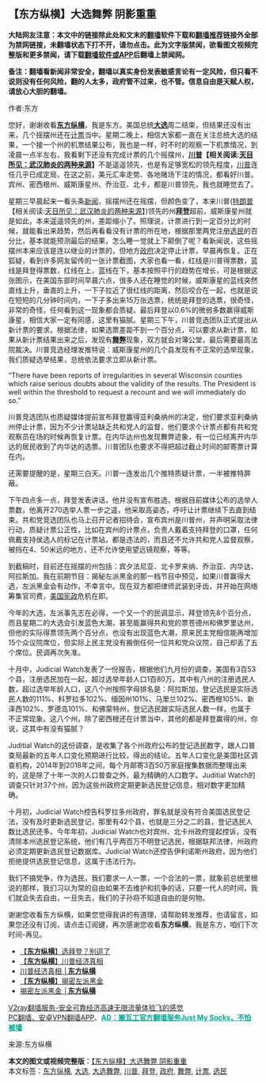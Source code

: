  <h2>【东方纵横】大选舞弊 阴影重重</h2> <p class="notice"><b>大陆网友注意：本文中的链接除此处和文末的<a href="https://github.com/bannedbook/fanqiang" >翻墙</a>软件下载和<a href="https://github.com/killgcd/justmysocks/blob/master/README.md">翻墙推荐</a>链接外全部为禁网链接，未翻墙状态下打不开，请勿点击。此为文字版禁闻，欲看图文视频完整版和更多禁闻，请下载<a href="https://github.com/bannedbook/fanqiang">翻墙软件或APP</a>后翻墙上禁闻网。</p><p>备注：翻墙看新闻非常安全，翻墙以真实身份发表敏感言论有一定风险，但只看不说则没有任何风险，翻的人太多，政府管不过来，也不管。信息自由是天赋人权，请放心大胆的翻墙。</b></p>  <div class="entry"> <p>作者:东方</p> <p> 您好，谢谢收看<strong><a href="https://www.bannedbook.org/bnews/tag/%e4%b8%9c%e6%96%b9%e7%ba%b5%e6%a8%aa/" class="st_tag internal_tag" rel="tag" title="标签 东方纵横 下的日志">东方纵横</a></strong>，我是东方。美国总统<strong><a href="https://www.bannedbook.org/bnews/tag/%e5%a4%a7%e9%80%89/" class="st_tag internal_tag" rel="tag" title="标签 大选 下的日志">大选</a></strong>周二结束，但结果还没有出来，几个摇摆州还在<a href="https://www.bannedbook.org/bnews/tag/%E8%AE%A1%E7%A5%A8/" class="st_tag internal_tag" rel="tag" title="标签 计票 下的日志">计票</a>当中。星期二晚上，相信大家都一直在关注总统大选的结果，一个接一个州的机票结果公布，我也是一样，时不时的观察一下机票情况，到凌晨一点半左右，我看剩下还没有完成计票的几个摇摆州，<strong><span class='wp_keywordlink'><a href="https://www.bannedbook.org/bnews/comments/20200816/1381118.html" title="天目所见：川普将再赢总统大选 共和党掌参众两院" target="_blank">川普</a></span>【相关阅读:<a href='https://www.bannedbook.org/bnews/comments/20200816/1381123.html' target='_blank'>天目所见：武汉肺炎的两种来源</a>】</strong>不是遥遥领先，也是有足够宽松的领先程度，<a href="https://www.bannedbook.org/bnews/tag/%e5%b7%9d%e6%99%ae/" class="st_tag internal_tag" rel="tag" title="标签 川普 下的日志">川普</a>连任几乎已成定局，在这之前，美元汇率走势、各地赌场下注的情况，都看好川普。宾州、密西根州、威斯康星州、乔治亚、北卡，都是川普领先，我也就睡觉去了。 </p> <p>星期三早晨起来一看头条<span class='wp_keywordlink_affiliate'><a href="https://www.bannedbook.org/" title="新闻">新闻</a></span>，摇摆州还在摇摆，但颜色变了，本来川普(<span class='wp_keywordlink'><a href="https://www.bannedbook.org/bnews/comments/20200816/1381118.html" title="天目所见：川普将再赢总统大选 共和党掌参众两院" target="_blank">特朗普</a></span>【相关阅读:<a href='https://www.bannedbook.org/bnews/comments/20200816/1381123.html' target='_blank'>天目所见：武汉肺炎的两种来源</a>】)领先的州<strong><a href="https://www.bannedbook.org/bnews/tag/%e6%8b%9c%e7%99%bb/" class="st_tag internal_tag" rel="tag" title="标签 拜登 下的日志">拜登</a></strong>超前，威斯康星州就是如此，本来遥遥领先的州，差距缩小了。照理说，计票进行到一定百分比的时候，就能看出来趋势，然后再看看没有计票的所在地，根据那里两党注册<a href="https://www.bannedbook.org/bnews/tag/%E9%80%89%E6%B0%91/" class="st_tag internal_tag" rel="tag" title="标签 选民 下的日志">选民</a>的百分比，基本就能预测最后的结果，怎么睡一觉就上下颠倒了呢？看新闻说，这些摇摆州本来应该是连以继业的计票的，但地方<a href="https://www.bannedbook.org/bnews/tag/%e6%94%bf%e5%ba%9c/" class="st_tag internal_tag" rel="tag" title="标签 政府 下的日志">政府</a>决定停止计票，早晨再恢复。正在狐疑，看到许多网友留传的一张计票截图，大家也看一看，红线是川普得票数，蓝线是拜登得票数，红线在上，蓝线在下，基本按照平行的趋势在增长，可是根据这张图示，在美国东部时间早晨六点，很多人还在睡觉的时候，威斯康星的蓝线突然直线上升，垂直的上升，一下子拉近了很红线的距离，然后咬合在一起，也就是说在短短的几分钟时间内，一下子多出来15万张选票，统统是拜登的选票，很奇怪，非常的奇怪，任何看到这一现象都会质疑。最后拜登以0.6%的微弱多数赢得威斯康星，相信大家一定有同感，这里有猫腻。星期三下午，川普竞选团队正式提出从新计票的要求，根据法律，如果选票差距不到一个百分点，可以要求从新计票，如果从新计票结果出来之后，发现有<strong><a href="https://www.bannedbook.org/bnews/tag/%E8%88%9E%E5%BC%8A/" class="st_tag internal_tag" rel="tag" title="标签 舞弊 下的日志">舞弊</a></strong>现象，双方就会对簿公堂，最后需要最高法院裁决。川普竞选经理发推特说：威斯康星州的几个县发现有不正常的选举现象，我们质疑选举结果，总统依法要求立即从新计票。 </p>  <p>“There have been reports of irregularities in several Wisconsin counties which raise serious doubts about the validity of the results. The President is well within the threshold to request a recount and we will immediately do so.” </p> <p>川普竞选团队也质疑媒体提前宣布拜登赢得亚利桑纳州的决定，他们要求亚利桑纳州停止计票，因为不少计票站缺乏共和党人的监督，他们要求个计票点都有共和党观察员在场的时候再恢复计票。在内华达州也发现舞弊迹象，有一位已经离开内华达的居民收到了内华达的选票。川普团队也要求不得把超过截止时间的邮寄票计算在内。 </p> <p>还需要提醒的是，星期三白天。川普一连发出几个推特质疑计票，一半被推特屏蔽。 </p>  <p>下午四点多一点，拜登发表讲话，他并没有宣布胜选，根据目前媒体公布的选举人票数，他离开270选举人票一步之遥，他采取高姿态，呼吁让计票继续下去直到结束。共和党竞选团队也马上召开记者招待会，宣布宾州是川普州，并声明采取法律行动，质疑计票公正性，比如在宾州的计票点，负责人戴着支持拜登的口罩，任何佩戴支持侯选人的标记在计票站，都是违法的，而且还不允许共和党人监督观察，被挡在4、50米远的地方，还不允许使用望远镜观察，等等。 </p> <p>到截稿时，目前还在摇摆的州包括：宾夕法尼亚、北卡罗来纳、乔治亚、内华达、阿拉斯加。我在前期节目：揭秘左派黑金的那一档节目中预见，如果川普赢得大选，左派黑金会有动作，不幸言中。现在双方都把律师武装到牙齿，并开始在网络筹集官司费，<span class='wp_keywordlink'><a href="https://www.bannedbook.org/forum2/topic913.html" title="《美国宪政历程：影响美国的25个司法大案》" target="_blank">美国宪政</a></span>危机在即。 </p> <p>今年的大选，左派事先志在必得，一个又一个的民调显示，拜登领先8个百分点，而且星期二的大选会引发蓝色大潮，甚至能赢得共和党的票苍德州和佛罗里达州，但他的实际得票领先两个百分点，也没有出现蓝色大潮，原来民主党相信能再增加15个众议院席位，但实际上民主党没有搬倒任何一位共和党众议院，自己却丢了五个席位。民调再次失准。 </p>  <p>十月中，Judicial Watch发表了一份报告，根据他们九月份的调查，美国有3百53个县，注册选民加在一起，超过选举年龄人口1百80万。其中有八州的注册选民人数，超过选举年龄人口，这八个州按照字母排名是：阿拉斯加，登记选民是实际选民人数的111%、科罗拉多102%、缅因州101%、马里兰102%、密西根105%、新泽西102%、罗德岛101%、和佛蒙特州，登记选民跟实际选民人数一样，也属于不正常现象。这八个州，除了密西根还在计票当中，其他的都是拜登赢得的州，你说，这其中有没有猫腻？ </p> <p>Juditial Watch的这份调查，是收集了各个州政府公布的登记选民数字，跟人口普查局最新的五年人口变化预期进行比较，得出的结论。五年人口变化是美国社区调查机构，2014年到2018年之间，每个月邮寄3百50万家庭搜集数据而整理出来的，这是除了十年一次的人口普查之外，最为精确的人口数字。Juditial Watch的调查只针对37个州，因为这些州政府定期更新选民登记信息，相对数字更加精确。 </p> <p>十月初，Judicial Watch控告科罗拉多州政府，罪名就是没有符合美国选民登记法，没有及时更新选民登记，那里有42个县，也就是三分之二的县，登记选民人数比选民还多。今年年初，Judicial Watch也对宾州、北卡州政府提起控诉，没有清除本州选民登记系统，他们有几乎两百万不明登记选民，根据联邦法律，州政府必须定期更新选民登记数据库。Judicial Watch还控告伊利诺斯州政府，因为他们拒绝提供选民登记信息，这属于违法行为。 </p>  <p>我们不搞党争，作为选民，我们要求一人一票，一个合法的一票，就象前总统里根说的那样，我们习以为常的自由如果不去维护和抗争的话，只要一代人的时间，我们就会失去自由，一旦失去，我们的子孙将不知道自由的是何物。 </p> <p>谢谢您收看东方纵横，如果您觉得我讲的有道理，请帮助转发推荐，也请留言，如果您还没有订阅，请点击订阅键，再次感谢您收看<strong>东方纵横</strong>，我是东方，咱们下次时间-再见。 </p> <ul class='op-related-articles' title='相关阅读'> <li><a href='https://www.bannedbook.org/bnews/comments/20201103/1424852.html' target='_blank'>【<b>东方纵横</b>】选拜登？别逗了</a></li> <li><a href='https://www.bannedbook.org/bnews/comments/20201031/1423231.html' target='_blank'>【<b>东方纵横</b>】川普经济真相</a></li> <li><a href='https://www.bannedbook.org/bnews/bannedvideo/20201031/1423180.html' target='_blank'>川普经济真相 │<b>东方纵横</b></a></li> <li><a href='https://www.bannedbook.org/bnews/comments/20201029/1422116.html' target='_blank'>【<b>东方纵横</b>】揭密左派黑金</a></li> <li><a href='https://www.bannedbook.org/bnews/bannedvideo/20201029/1422096.html' target='_blank'>揭密左派黑金 │<b>东方纵横</b></a></li> </ul> <p class="texttj"> <a href="https://www.bannedbook.org/forum23/topic22702.html" target="_blank">V2ray翻墙服务-安全可靠经济高速无限流量体验飞的感觉</a><br/> <a href="https://github.com/bannedbook/fanqiang/wiki/%E7%A6%81%E9%97%BB%E7%BD%91%E5%AE%89%E5%8D%93%E7%BF%BB%E5%A2%99%E6%96%B0%E9%97%BBAPP" target="_blank">PC翻墙、安卓VPN翻墙APP</a>、<span onclick="window.open('https://github.com/killgcd/justmysocks/blob/master/README.md')" style="font-weight:bold;color:#00A191;cursor:pointer;text-decoration:underline;outline:none">AD：搬瓦工官方翻墙服务Just My Socks，不怕被墙</span></p><p>来源:东方纵横</p><a name='sharetosocial'></a>       <div><b>本文的图文或视频完整版</b>：<a href='https://www.bannedbook.org/bnews/comments/20201105/1426043.html'>【东方纵横】大选舞弊 阴影重重</a></div>  </div><!--END ENTRY--> <div class="postfooter"> <div>本文标签：<a href="https://www.bannedbook.org/bnews/tag/%e4%b8%9c%e6%96%b9%e7%ba%b5%e6%a8%aa/" rel="tag">东方纵横</a>, <a href="https://www.bannedbook.org/bnews/tag/%e5%a4%a7%e9%80%89/" rel="tag">大选</a>, <a href="https://www.bannedbook.org/bnews/tag/%E5%A4%A7%E9%80%89%E8%88%9E%E5%BC%8A/" rel="tag">大选舞弊</a>, <a href="https://www.bannedbook.org/bnews/tag/%e5%b7%9d%e6%99%ae/" rel="tag">川普</a>, <a href="https://www.bannedbook.org/bnews/tag/%e6%8b%9c%e7%99%bb/" rel="tag">拜登</a>, <a href="https://www.bannedbook.org/bnews/tag/%e6%94%bf%e5%ba%9c/" rel="tag">政府</a>, <a href="https://www.bannedbook.org/bnews/tag/%E8%88%9E%E5%BC%8A/" rel="tag">舞弊</a>, <a href="https://www.bannedbook.org/bnews/tag/%E8%AE%A1%E7%A5%A8/" rel="tag">计票</a>, <a href="https://www.bannedbook.org/bnews/tag/%E9%80%89%E6%B0%91/" rel="tag">选民</a></div>  </div><!--END POSTFOOTER--> 